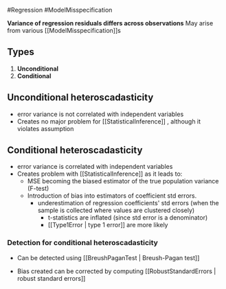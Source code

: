 #Regression #ModelMisspecification

**Variance of regression residuals differs across observations**
May arise from various [[ModelMisspecification]]s

## Types
1. **Unconditional**
2. **Conditional**

## Unconditional heteroscadasticity
- error variance is not correlated with independent variables
- Creates no major problem for [[StatisticalInference]] , although it violates assumption

## Conditional heteroscadasticity
- error variance is correlated with independent variables
- Creates problem with [[StatisticalInference]] as it leads to:
  - MSE becoming the biased estimator of the true population variance (F-test)
  - Introduction of bias into estimators of coefficient std errors. 
	- underestimation of regression coefficients' std errors (when the sample is collected where values are clustered closely)
		- t-statistics are inflated (since std error is a denominator)
		- [[Type1Error | type 1 error]] are more likely 

### Detection for conditional heteroscadasticity
- Can be detected using [[BreushPaganTest | Breush-Pagan test]]
	
 - Bias created can be corrected by computing [[RobustStandardErrors | robust standard errors]]
